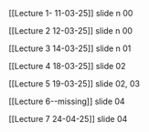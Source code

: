 [[Lecture 1- 11-03-25]] slide n 00

[[Lecture 2 12-03-25]]     slide n 00

[[Lecture 3 14-03-25]]    slide n 01

[[Lecture 4 18-03-25]] slide 02

[[Lecture 5 19-03-25]]  slide 02, 03

[[Lecture 6--missing]]    slide 04

[[Lecture 7 24-04-25]]   slide 04
